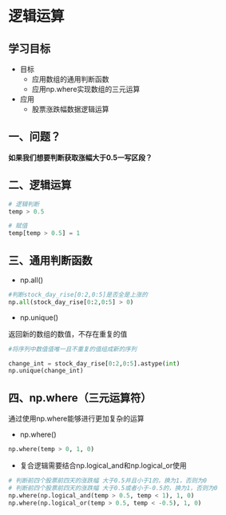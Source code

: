 # 逻辑运算

## 学习目标

- 目标
  - 应用数组的通用判断函数
  - 应用np.where实现数组的三元运算
- 应用
  - 股票涨跌幅数据逻辑运算

## 一、问题？

**如果我们想要判断获取涨幅大于0.5一写区段？**

## 二、逻辑运算

```python
# 逻辑判断
temp > 0.5

# 赋值
temp[temp > 0.5] = 1
```

## 三、通用判断函数

* np.all()

```python
#判断stock_day_rise[0:2,0:5]是否全是上涨的
np.all(stock_day_rise[0:2,0:5] > 0)
```

* np.unique()

返回新的数组的数值，不存在重复的值

```python
#将序列中数值值唯一且不重复的值组成新的序列

change_int = stock_day_rise[0:2,0:5].astype(int)
np.unique(change_int)
```

## 四、np.where（三元运算符）

通过使用np.where能够进行更加复杂的运算

* np.where()

```python
np.where(temp > 0, 1, 0)
```

* 复合逻辑需要结合np.logical_and和np.logical_or使用

```python
# 判断前四个股票前四天的涨跌幅 大于0.5并且小于1的，换为1，否则为0
# 判断前四个股票前四天的涨跌幅 大于0.5或者小于-0.5的，换为1，否则为0
np.where(np.logical_and(temp > 0.5, temp < 1), 1, 0)
np.where(np.logical_or(temp > 0.5, temp < -0.5), 1, 0)
```



